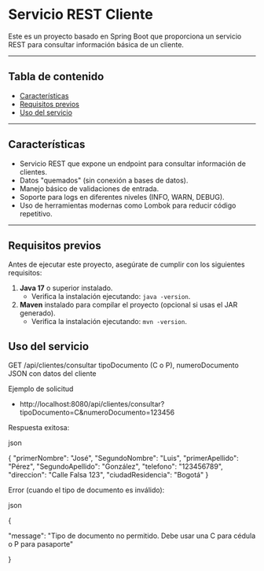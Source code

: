 # Servicio REST Cliente

Este es un proyecto basado en Spring Boot que proporciona un servicio REST para consultar información básica de un cliente.

---

## **Tabla de contenido**
- [Características](#características)
- [Requisitos previos](#requisitos-previos)
- [Uso del servicio](#uso-del-servicio)

---

## **Características**

- Servicio REST que expone un endpoint para consultar información de clientes.
- Datos "quemados" (sin conexión a bases de datos).
- Manejo básico de validaciones de entrada.
- Soporte para logs en diferentes niveles (INFO, WARN, DEBUG).
- Uso de herramientas modernas como Lombok para reducir código repetitivo.

---

## **Requisitos previos**

Antes de ejecutar este proyecto, asegúrate de cumplir con los siguientes requisitos:

1. **Java 17** o superior instalado.
    - Verifica la instalación ejecutando: `java -version`.
2. **Maven** instalado para compilar el proyecto (opcional si usas el JAR generado).
    - Verifica la instalación ejecutando: `mvn -version`.

## **Uso del servicio**
GET	/api/clientes/consultar	tipoDocumento (C o P), numeroDocumento	JSON con datos del cliente

Ejemplo de solicitud
- http://localhost:8080/api/clientes/consultar?tipoDocumento=C&numeroDocumento=123456

Respuesta exitosa:

json

{
"primerNombre": "José",
"SegundoNombre": "Luis",
"primerApellido": "Pérez",
"SegundoApellido": "González",
"telefono": "123456789",
"direccion": "Calle Falsa 123",
"ciudadResidencia": "Bogotá"
}

Error (cuando el tipo de documento es inválido):

json

{

"message": "Tipo de documento no permitido. Debe usar una C para cédula o P para pasaporte"

}